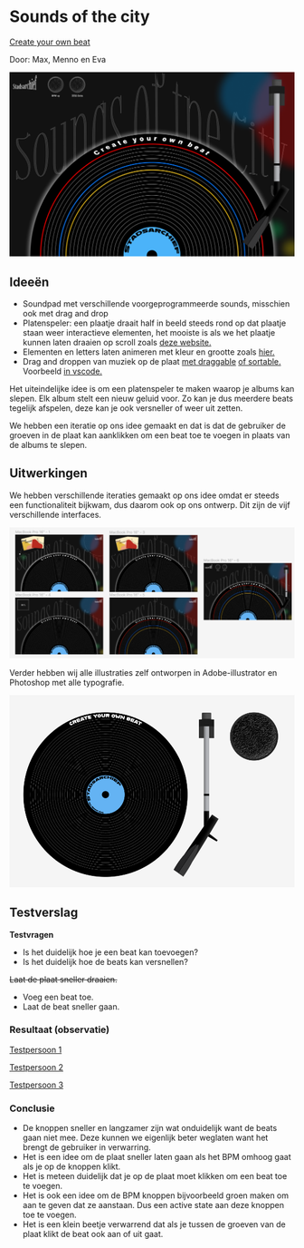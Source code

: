 # Sounds of the city

[Create your own beat](https://audioproject2.vercel.app/)

Door: Max, Menno en Eva

![homepage](https://github.com/maxvl3/audioproject2/blob/bad6aa2a39a93c8203566885cf8f22d6264459aa/images/homepage.png)

## Ideeën

- Soundpad met verschillende voorgeprogrammeerde sounds, misschien ook met drag and drop
- Platenspeler: een plaatje draait half in beeld steeds rond op dat plaatje staan weer interactieve elementen, het mooiste is als we het plaatje kunnen laten draaien op scroll zoals [deze website.](https://interactive.galaxy.com/#media)
- Elementen en letters laten animeren met kleur en grootte zoals [hier.](https://en.manayerbamate.com/)
- Drag and droppen van muziek op de plaat [met draggable](https://shopify.github.io/draggable/) [of sortable.](http://sortablejs.github.io/Sortable/) Voorbeeld [in vscode.](https://dlo.mijnhva.nl/content/enforced/437105-FDMCI-2000FRDE17-DMCI-CMD-2223/FvD%2022-23%20-%20Blok%203%20-%20%20Oefeningen%20lijstjes%20en%20libs.pdf)

Het uiteindelijke idee is om een platenspeler te maken waarop je albums kan slepen. Elk album stelt een nieuw geluid voor. Zo kan je dus meerdere beats tegelijk afspelen, deze kan je ook versneller of weer uit zetten.

We hebben een iteratie op ons idee gemaakt en dat is dat de gebruiker de groeven in de plaat kan aanklikken om een beat toe te voegen in plaats van de albums te slepen.

## Uitwerkingen

We hebben verschillende iteraties gemaakt op ons idee omdat er steeds een functionaliteit bijkwam, dus daarom ook op ons ontwerp. Dit zijn de vijf verschillende interfaces.

![Figma design](https://github.com/maxvl3/audioproject2/blob/bad6aa2a39a93c8203566885cf8f22d6264459aa/images/figmadesign.png)

Verder hebben wij alle illustraties zelf ontworpen in Adobe-illustrator en Photoshop met alle typografie.

![Illustraties](https://github.com/maxvl3/audioproject2/blob/1cec8032a7bfed0d77ed888c7756730973d7831c/images/illustraties.png)

## Testverslag

**Testvragen**

- Is het duidelijk hoe je een beat kan toevoegen?
- Is het duidelijk hoe de beats kan versnellen?


~~Laat de plaat sneller draaien.~~
- Voeg een beat toe.
- Laat de beat sneller gaan.

### Resultaat (observatie)

[Testpersoon 1](https://youtu.be/i2V-0czFC4M)

[Testpersoon 2](https://youtu.be/jGD-zzpJ0jU)

[Testpersoon 3](https://youtu.be/J4DDeMd69kc)

### Conclusie

- De knoppen sneller en langzamer zijn wat onduidelijk want de beats gaan niet mee. Deze kunnen we eigenlijk beter weglaten want het brengt de gebruiker in verwarring.
- Het is een idee om de plaat sneller laten gaan als het BPM omhoog gaat als je op de knoppen klikt.
- Het is meteen duidelijk dat je op de plaat moet klikken om een beat toe te voegen.
- Het is ook een idee om de BPM knoppen bijvoorbeeld groen maken om aan te geven dat ze aanstaan. Dus een active state aan deze knoppen toe te voegen.
- Het is een klein beetje verwarrend dat als je tussen de groeven van de plaat klikt de beat ook aan of uit gaat.